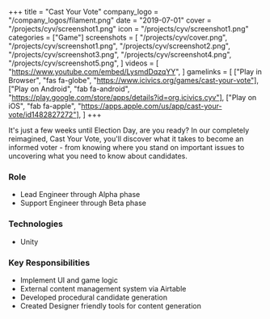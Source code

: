 +++
title = "Cast Your Vote"
company_logo = "/company_logos/filament.png"
date = "2019-07-01"
cover = "/projects/cyv/screenshot1.png"
icon = "/projects/cyv/screenshot1.png"
categories = ["Game"]
screenshots = [
    "/projects/cyv/cover.png",
    "/projects/cyv/screenshot1.png",
    "/projects/cyv/screenshot2.png",
    "/projects/cyv/screenshot3.png",
    "/projects/cyv/screenshot4.png",
    "/projects/cyv/screenshot5.png",
]
videos = [
    "https://www.youtube.com/embed/LysmdDqzqYY",
]
gamelinks = [
    ["Play in Browser", "fas fa-globe", "https://www.icivics.org/games/cast-your-vote"],
    ["Play on Android", "fab fa-android", "https://play.google.com/store/apps/details?id=org.icivics.cyv"],
    ["Play on iOS", "fab fa-apple", "https://apps.apple.com/us/app/cast-your-vote/id1482827272"],
]
+++

It's just a few weeks until Election Day, are you ready? In our completely reimagined, Cast Your Vote, you'll discover what it takes to become an informed voter - from knowing where you stand on important issues to uncovering what you need to know about candidates.

### Role
* Lead Engineer through Alpha phase
* Support Engineer through Beta phase

### Technologies
* Unity

### Key Responsibilities
* Implement UI and game logic
* External content management system via Airtable
* Developed procedural candidate generation
* Created Designer friendly tools for content generation